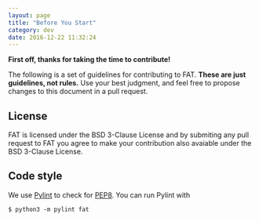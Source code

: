 ```yaml
---
layout: page
title: "Before You Start"
category: dev
date: 2016-12-22 11:32:24
---
```


**First off, thanks for taking the time to contribute!**

The following is a set of guidelines for contributing to FAT.
**These are just guidelines, not rules.**
Use your best judgment,
and feel free to propose changes to this document in a pull request.

## License

FAT is licensed under the BSD 3-Clause License and by submiting any pull request to FAT you agree to make your contribution also avaiable under the BSD 3-Clause License.

## Code style

We use [Pylint](https://www.pylint.org/) to check for [PEP8](https://www.python.org/dev/peps/pep-0008/). You can run Pylint with

~~~
$ python3 -m pylint fat
~~~